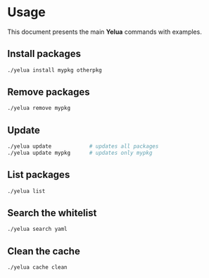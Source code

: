 # Usage

This document presents the main **Yelua** commands with examples.

## Install packages

```sh
./yelua install mypkg otherpkg
```

## Remove packages

```sh
./yelua remove mypkg
```

## Update

```sh
./yelua update            # updates all packages
./yelua update mypkg      # updates only mypkg
```

## List packages

```sh
./yelua list
```

## Search the whitelist

```sh
./yelua search yaml
```

## Clean the cache

```sh
./yelua cache clean
```

